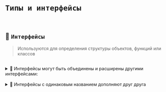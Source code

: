 # `Типы и интерфейсы`

<br>

## 🚩 `Интерфейсы` 
>Используются для определения структуры объектов, функций или классов

<br>

<details>
<summary>🔹 Интерфейсы могут быть объединены и расширены другими интерфейсами:</summary>

<br>

👇 Могут быть расширены через `extends`

```typescript
interface User {
  name: string
}

interface Developer {
  direction: string
}

interface Student extends User, Developer {
  // 👉🏼 name: string будет унаследованно  
  // 👉🏼 direction: string будет унаследованно  
  age: number
}
```
👇 Могут быть объединены в тип путем использования оператора `&` (пересечение)

```typescript
interface X {
    commonProp: string;
    uniqueX: number;
}

interface Y {
    commonProp: string;
    uniqueY: boolean;
}

type XY = X & Y;
```

</details>

<br>

<details>
<summary>🔹 Интерфейсы с одинаковым названием дополняют друг друга</summary>

<br>

```typescript
interface User {
  name: string
}

interface User {
  age: number
}

const user:User = {
  name: 'Jon',
  age: 22
}
```

</details>

